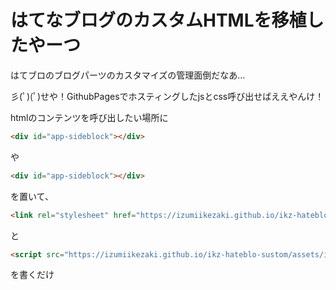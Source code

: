 # はてなブログのカスタムHTMLを移植したやーつ
はてブロのブログパーツのカスタマイズの管理面倒だなあ…

彡(ﾟ)(ﾟ)せや！GithubPagesでホスティングしたjsとcss呼び出せばええやんけ！

htmlのコンテンツを呼び出したい場所に
``` html
<div id="app-sideblock"></div>
```
や
``` html
<div id="app-sideblock"></div>
```
を置いて、
``` html
<link rel="stylesheet" href="https://izumiikezaki.github.io/ikz-hateblo-sustom/assets/index.css">
```
と
``` html
<script src="https://izumiikezaki.github.io/ikz-hateblo-sustom/assets/index.js"></script>
```
を書くだけ
